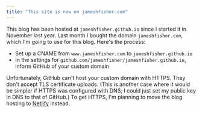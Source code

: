 ```yaml
---
title: "This site is now on jameshfisher.com"
---
```


This blog has been hosted at `jameshfisher.github.io` since I started it in November last year.
Last month I bought the domain `jameshfisher.com`, which I'm going to use for this blog.
Here's the process:

* Set up a CNAME from `www.jameshfisher.com` to `jameshfisher.github.io`
* In the settings for `github.com/jameshfisher/jameshfisher.github.io`,
  inform GitHub of your custom domain

Unfortunately, GitHub can't host your custom domain with HTTPS.
They don't accept TLS certificate uploads.
(This is another case where it would be simpler if HTTPS was configured with DNS;
I could just set my public key in DNS to that of GitHub.)
To get HTTPS,
I'm planning to move the blog hosting to [Netlify](https://netlify.com) instead.
